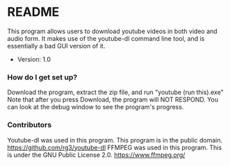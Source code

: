 # README #

This program allows users to download youtube videos in both video and audio form. It makes use of the youtube-dl command line tool, and is essentially a bad GUI version of it.

* Version: 1.0

### How do I get set up? ###

Download the program, extract the zip file, and run "youtube (run this).exe"
Note that after you press Download, the program will NOT RESPOND. You can look at the debug window to see the program's progress.

### Contributors ###

Youtube-dl was used in this program. This program is in the public domain. https://github.com/rg3/youtube-dl
FFMPEG was used in this program. This is under the GNU Public License 2.0. https://www.ffmpeg.org/
